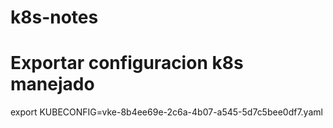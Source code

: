 # k8s-notes

# Exportar configuracion k8s manejado 

export KUBECONFIG=vke-8b4ee69e-2c6a-4b07-a545-5d7c5bee0df7.yaml
